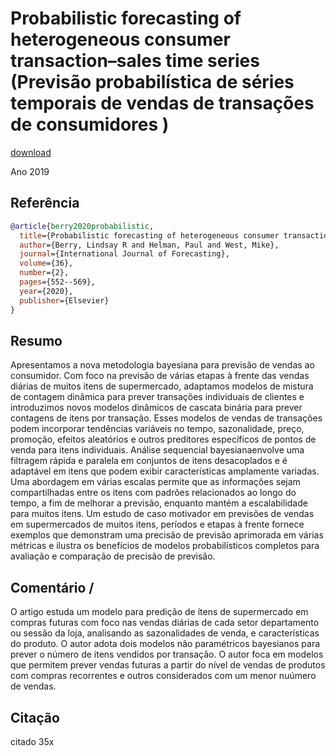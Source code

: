 # Probabilistic forecasting of heterogeneous consumer transaction–sales time series (Previsão probabilística de séries temporais de vendas de transações de consumidores )

[download](https://arxiv.org/pdf/1808.04698.pdf)

Ano 2019

## Referência 
``` Bibtex 
@article{berry2020probabilistic,
  title={Probabilistic forecasting of heterogeneous consumer transaction--sales time series},
  author={Berry, Lindsay R and Helman, Paul and West, Mike},
  journal={International Journal of Forecasting},
  volume={36},
  number={2},
  pages={552--569},
  year={2020},
  publisher={Elsevier}
}
```
## Resumo
Apresentamos a nova metodologia bayesiana para previsão de vendas ao consumidor. Com foco na previsão de várias etapas à frente das vendas diárias de muitos itens de supermercado, adaptamos modelos de mistura de contagem dinâmica para prever transações individuais de clientes e introduzimos novos modelos dinâmicos de cascata binária para prever contagens de itens por transação. Esses modelos de vendas de transações podem incorporar tendências variáveis ​​no tempo, sazonalidade, preço, promoção, efeitos aleatórios e outros preditores específicos de pontos de venda para itens individuais. Análise sequencial bayesianaenvolve uma filtragem rápida e paralela em conjuntos de itens desacoplados e é adaptável em itens que podem exibir características amplamente variadas. Uma abordagem em várias escalas permite que as informações sejam compartilhadas entre os itens com padrões relacionados ao longo do tempo, a fim de melhorar a previsão, enquanto mantém a escalabilidade para muitos itens. Um estudo de caso motivador em previsões de vendas em supermercados de muitos itens, períodos e etapas à frente fornece exemplos que demonstram uma precisão de previsão aprimorada em várias métricas e ilustra os benefícios de modelos probabilísticos completos para avaliação e comparação de precisão de previsão.

## Comentário / 

O artigo estuda um modelo para predição de ítens de supermercado em compras futuras com foco nas vendas diárias de cada setor departamento ou sessão da loja, analisando as sazonalidades de venda, e características do produto. O autor adota dois modelos não paramétricos bayesianos para prever o número de itens vendidos por transação.
O autor foca em modelos que permitem prever vendas futuras a partir do nível de vendas de produtos com compras recorrentes e outros considerados com um menor nuúmero de vendas.


## Citação

citado 35x